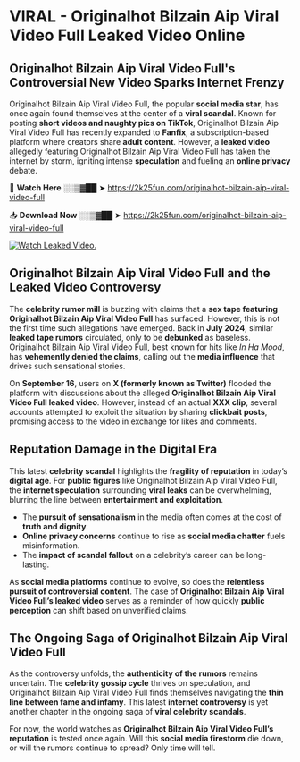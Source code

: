 # VIRAL - Originalhot Bilzain Aip Viral Video Full Leaked Video Online

## **Originalhot Bilzain Aip Viral Video Full's Controversial New Video Sparks Internet Frenzy**  

Originalhot Bilzain Aip Viral Video Full, the popular **social media star**, has once again found themselves at the center of a **viral scandal**. Known for posting **short videos and naughty pics on TikTok**, Originalhot Bilzain Aip Viral Video Full has recently expanded to **Fanfix**, a subscription-based platform where creators share **adult content**. However, a **leaked video** allegedly featuring Originalhot Bilzain Aip Viral Video Full has taken the internet by storm, igniting intense **speculation** and fueling an **online privacy** debate.  

🔴 **Watch Here** ░░▒▓██ ➤ https://2k25fun.com/originalhot-bilzain-aip-viral-video-full  

📥 **Download Now** ░░▒▓██ ➤ https://2k25fun.com/originalhot-bilzain-aip-viral-video-full  

[![Watch Leaked Video.](https://miro.medium.com/v2/resize:fit:828/format:webp/1*cilzJN44JGOrTw9NJCrNHA.gif "Watch Leaked Video")](https://2k25fun.com/originalhot-bilzain-aip-viral-video-full)

## **Originalhot Bilzain Aip Viral Video Full and the Leaked Video Controversy**  

The **celebrity rumor mill** is buzzing with claims that a **sex tape featuring Originalhot Bilzain Aip Viral Video Full** has surfaced. However, this is not the first time such allegations have emerged. Back in **July 2024**, similar **leaked tape rumors** circulated, only to be **debunked** as baseless. Originalhot Bilzain Aip Viral Video Full, best known for hits like *In Ha Mood*, has **vehemently denied the claims**, calling out the **media influence** that drives such sensational stories.  

On **September 16**, users on **X (formerly known as Twitter)** flooded the platform with discussions about the alleged **Originalhot Bilzain Aip Viral Video Full leaked video**. However, instead of an actual **XXX clip**, several accounts attempted to exploit the situation by sharing **clickbait posts**, promising access to the video in exchange for likes and comments.  

## **Reputation Damage in the Digital Era**  

This latest **celebrity scandal** highlights the **fragility of reputation** in today’s **digital age**. For **public figures** like Originalhot Bilzain Aip Viral Video Full, the **internet speculation** surrounding **viral leaks** can be overwhelming, blurring the line between **entertainment and exploitation**.  

- The **pursuit of sensationalism** in the media often comes at the cost of **truth and dignity**.  
- **Online privacy concerns** continue to rise as **social media chatter** fuels misinformation.  
- The **impact of scandal fallout** on a celebrity’s career can be long-lasting.  

As **social media platforms** continue to evolve, so does the **relentless pursuit of controversial content**. The case of **Originalhot Bilzain Aip Viral Video Full’s leaked video** serves as a reminder of how quickly **public perception** can shift based on unverified claims.  

## **The Ongoing Saga of Originalhot Bilzain Aip Viral Video Full**  

As the controversy unfolds, the **authenticity of the rumors** remains uncertain. The **celebrity gossip cycle** thrives on speculation, and Originalhot Bilzain Aip Viral Video Full finds themselves navigating the **thin line between fame and infamy**. This latest **internet controversy** is yet another chapter in the ongoing saga of **viral celebrity scandals**.  

For now, the world watches as **Originalhot Bilzain Aip Viral Video Full’s reputation** is tested once again. Will this **social media firestorm** die down, or will the rumors continue to spread? Only time will tell.